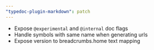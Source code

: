 ```yaml
---
"typedoc-plugin-markdown": patch
---
```


- Expose `@experimental` and `@internal` doc flags
- Handle symbols with same name when generating urls
- Expose version to breadcrumbs.home text mapping
